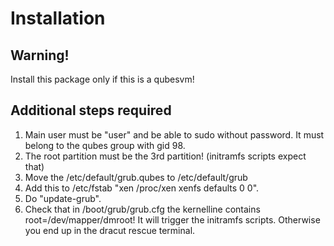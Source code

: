 # Installation

## Warning!
Install this package only if this is a qubesvm!

## Additional steps required

1. Main user must be "user" and be able to sudo without password. It must belong to the qubes group with gid 98.
2. The root partition must be the 3rd partition! (initramfs scripts expect that)
3. Move the /etc/default/grub.qubes to /etc/default/grub
4. Add this to /etc/fstab "xen /proc/xen xenfs defaults 0 0".
5. Do "update-grub".
6. Check that in /boot/grub/grub.cfg the kernelline contains root=/dev/mapper/dmroot! It will trigger the initramfs 
scripts. Otherwise you end up in the dracut rescue terminal.
